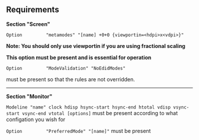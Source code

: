 ## Requirements

**Section "Screen"**

```Option         "metamodes" "[name] +0+0 {viewportin=<hdpi>x<vdpi>}"```

**Note: You should only use viewportin if you are using fractional scaling**

**This option must be present and is essential for operation**



```Option         "ModeValidation" "NoEdidModes"``` 

must be present so that the rules are not overridden.

---
**Section "Monitor"**

```Modeline "name" clock hdisp hsync-start hsync-end htotal vdisp vsync-start vsync-end vtotal [options]``` 
must be present according to what configation you wish for

```Option         "PreferredMode" "[name]"```
must be present
